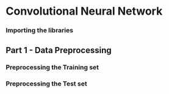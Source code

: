 # Convolutional Neural Network

### Importing the libraries

## Part 1 - Data Preprocessing

### Preprocessing the Training set

### Preprocessing the Test set

